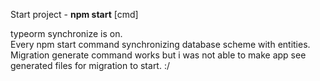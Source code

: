 Start project - **npm start** [cmd]

typeorm synchronize is on.<br> 
Every npm start command synchronizing 
database scheme with entities. <br>
Migration generate command works but i was not able to make app see 
generated files for migration to start. :/